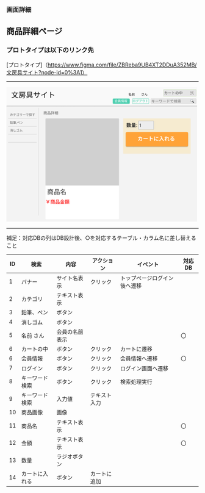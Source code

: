 ### 画面詳細

## 商品詳細ページ

### プロトタイプは以下のリンク先

[プロトタイプ]（https://www.figma.com/file/ZBReba9UB4XT2DDuA352MB/文房具サイト?node-id=0%3A1）
*****

<img src="img/商品詳細ログイン後.png" width=500>

*****

補足：対応DBの列はDB設計後、○を対応するテーブル・カラム名に差し替えること

| ID | 検索 | 内容 | アクション | イベント | 対応DB |
|----|-----|------|---------|-------|-------|
|1|バナー　|サイト名表示|クリック|トップページログイン後へ遷移||
|2|カテゴリ|テキスト表示||||
|3|鉛筆、ペン|ボタン||||
|4|消しゴム|ボタン||||
|5|名前 さん|会員の名前表示|||〇|
|6|カートの中|ボタン|クリック|カートに遷移||
|6|会員情報|ボタン|クリック|会員情報へ遷移|〇|
|7|ログイン|ボタン|クリック|ログイン画面へ遷移||
|8|キーワード検索|ボタン|クリック|検索処理実行||
|9|キーワード検索|入力値|テキスト入力|||
|10|商品画像|画像||||
|11|商品名|テキスト表示|||〇|
|12|金額|テキスト表示|||〇|
|13|数量|ラジオボタン||||
|14|カートに入れる|ボタン|カートに追加|||
